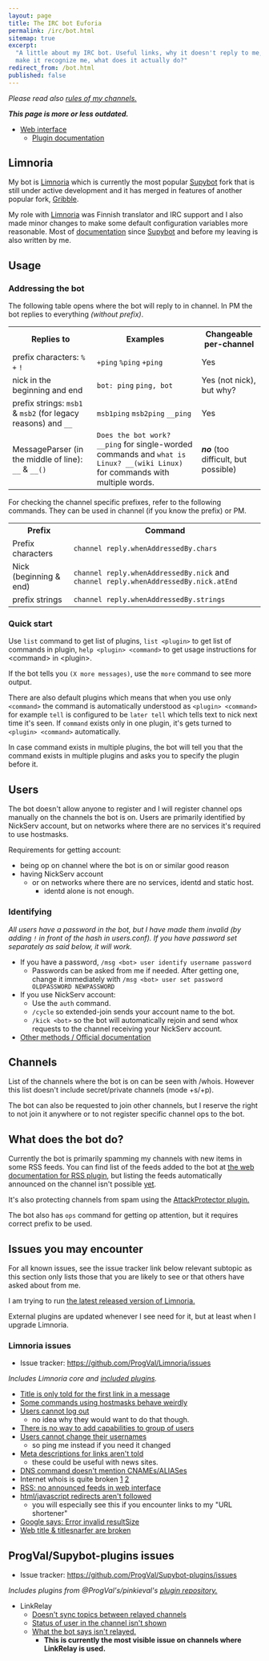 ```yaml
---
layout: page
title: The IRC bot Euforia
permalink: /irc/bot.html
sitemap: true
excerpt:
  "A little about my IRC bot. Useful links, why it doesn't reply to me, how to
  make it recognize me, what does it actually do?"
redirect_from: /bot.html
published: false
---
```


_Please read also [rules of my channels.](https://mikaela.info/channel.html)_

**_This page is more or less outdated._**

- [Web interface](https://bot.mikaela.info)
  - [Plugin documentation](https://bot.mikaela.info/plugindoc/)

## Limnoria

My bot is [Limnoria] which is currently the most popular [Supybot] fork that is
still under active development and it has merged in features of another popular
fork, [Gribble].

My role with [Limnoria] was Finnish translator and IRC support and I also made
minor changes to make some default configuration variables more reasonable. Most
of [documentation] since [Supybot] and before my leaving is also written by me.

[supybot]: https://github.com/Supybot/Supybot
[limnoria]: https://github.com/ProgVal/Limnoria
[gribble]: https://github.com/nanotube/supybot_fixes
[documentation]: https://limnoria-doc.readthedocs.org/en/latest/

## Usage

### Addressing the bot

The following table opens where the bot will reply to in channel. In PM the bot
replies to everything _(without prefix)_.

<table>
    <tr>
        <th>Replies to</th>
        <th>Examples</th>
        <th>Changeable per-channel</th>
    </tr>
    <tr>
        <td>prefix characters: <code>%</code> <code>+</code>
        <code>!</code></td>
        <td><code>+ping</code> <code>%ping</code> <code>+ping</code></td>
        <td>Yes</td>
    </tr>
    <tr>
        <td>nick in the beginning and end</td>
        <td><code>bot: ping</code> <code>ping, bot</code></td>
        <td>Yes (not nick), but why?</td>
    </tr>
    <tr>
        <td> prefix strings: <code>msb1</code> & <code>msb2</code>
        (for legacy reasons) and <code>__</code></td>
        <td><code>msb1ping</code> <code>msb2ping</code>
        <code>__ping</code></td>
        <td>Yes</td>
    </tr>
    <tr>
        <td>MessageParser (in the middle of line): <code>__</code> &
        <code>__()</code></td>
        <td><code>Does the bot work? __ping</code> for single-worded
        commands and <code>what is Linux? __(wiki Linux)</code> for
        commands with multiple words.</td>
         <td><strong><em>no</em></strong> (too difficult, but
         possible)</td>
    </tr>
</table>

For checking the channel specific prefixes, refer to the following commands.
They can be used in channel (if you know the prefix) or PM.

<table>
    <tr>
        <th>Prefix</th>
        <th>Command</th>
    </tr>
    <tr>
        <td>Prefix characters</td>
        <td><code>channel reply.whenAddressedBy.chars</code></td>
    </tr>
    <tr>
        <td>Nick (beginning & end)</td>
        <td><code>channel reply.whenAddressedBy.nick</code> and
        <code>channel reply.whenAddressedBy.nick.atEnd</code></td>
    </tr>
    <tr>
        <td>prefix strings</td>
        <td><code>channel reply.whenAddressedBy.strings</code></td>
    </tr>
</table>

### Quick start

Use `list` command to get list of plugins, `list <plugin>` to get list of
commands in plugin, `help <plugin> <command>` to get usage instructions for
\<command\> in \<plugin\>.

If the bot tells you `(X more messages)`, use the `more` command to see more
output.

There are also default plugins which means that when you use only `<command>`
the command is automatically understood as `<plugin> <command>` for example
`tell` is configured to be `later tell` which tells text to nick next time it's
seen. If `command` exists only in one plugin, it's gets turned to
`<plugin> <command>` automatically.

In case command exists in multiple plugins, the bot will tell you that the
command exists in multiple plugins and asks you to specify the plugin before it.

## Users

The bot doesn't allow anyone to register and I will register channel ops
manually on the channels the bot is on. Users are primarily identified by
NickServ account, but on networks where there are no services it's required to
use hostmasks.

Requirements for getting account:

- being op on channel where the bot is on or similar good reason
- having NickServ account
  - or on networks where there are no services, identd and static host.
    - identd alone is not enough.

### Identifying

_All users have a password in the bot, but I have made them invalid (by adding
`!` in front of the hash in users.conf). If you have password set separately as
said below, it will work._

- If you have a password, `/msg <bot> user identify username password`
  - Passwords can be asked from me if needed. After getting one, change it
    immediately with `/msg <bot> user set password OLDPASSWORD NEWPASSWORD`
- If you use NickServ account:
  - Use the `auth` command.
  - `/cycle` so extended-join sends your account name to the bot.
  - `/kick <bot>` so the bot will automatically rejoin and send whox requests to
    the channel receiving your NickServ account.
- [Other methods / Official documentation](https://limnoria-doc.readthedocs.org/en/latest/use/getting_started.html#making-supybot-recognize-you)

## Channels

List of the channels where the bot is on can be seen with /whois. However this
list doesn't include secret/private channels (mode +s/+p).

The bot can also be requested to join other channels, but I reserve the right to
not join it anywhere or to not register specific channel ops to the bot.

## What does the bot do?

Currently the bot is primarily spamming my channels with new items in some RSS
feeds. You can find list of the feeds added to the bot at
[the web documentation for RSS plugin](https://bot.mikaela.info/plugindoc/RSS/),
but listing the feeds automatically announced on the channel isn't possible
[yet](https://github.com/ProgVal/Limnoria/issues/1085).

It's also protecting channels from spam using the
[AttackProtector plugin.](https://github.com/ProgVal/Supybot-plugins/tree/master/AttackProtector)

The bot also has `ops` command for getting op attention, but it requires correct
prefix to be used.

## Issues you may encounter

For all known issues, see the issue tracker link below relevant subtopic as this
section only lists those that you are likely to see or that others have asked
about from me.

I am trying to run
[the latest released version of Limnoria.](https://github.com/ProgVal/Limnoria/tags)

External plugins are updated whenever I see need for it, but at least when I
upgrade Limnoria.

### Limnoria issues

- Issue tracker: https://github.com/ProgVal/Limnoria/issues

_Includes Limnoria core and
[included plugins](https://github.com/ProgVal/Limnoria/tree/master/plugins)._

- [Title is only told for the first link in a message](https://github.com/ProgVal/Limnoria/issues/152)
- [Some commands using hostmasks behave weirdly](https://github.com/ProgVal/Limnoria/issues/281)
- [Users cannot log out](https://github.com/ProgVal/Limnoria/issues/461)
  - no idea why they would want to do that though.
- [There is no way to add capabilities to group of users](https://github.com/ProgVal/Limnoria/issues/471)
- [Users cannot change their usernames](https://github.com/ProgVal/Limnoria/issues/616)
  - so ping me instead if you need it changed
- [Meta descriptions for links aren't told](https://github.com/ProgVal/Limnoria/issues/650)
  - these could be useful with news sites.
- [DNS command doesn't mention CNAMEs/ALIASes](https://github.com/ProgVal/Limnoria/issues/864)
- Internet whois is quite broken
  [1](https://github.com/ProgVal/Limnoria/issues/993)
  [2](https://github.com/ProgVal/Limnoria/issues/994)
- [RSS: no announced feeds in web interface](https://github.com/ProgVal/Limnoria/issues/1085)
- [html/javascript redirects aren't followed](https://github.com/ProgVal/Limnoria/issues/1120)
  - you will especially see this if you encounter links to my "URL shortener"
- [Google says: Error invalid resultSize](https://github.com/ProgVal/Limnoria/issues/1163)
- [Web title & titlesnarfer are broken](https://github.com/ProgVal/Limnoria/issues/1173)

## ProgVal/Supybot-plugins issues

- Issue tracker: https://github.com/ProgVal/Supybot-plugins/issues

_Includes plugins from @ProgVal's/pinkieval's
[plugin repository.](https://github.com/ProgVal/Supybot-plugins)_

- LinkRelay
  - [Doesn't sync topics between relayed channels](https://github.com/ProgVal/Supybot-plugins/issues/31)
  - [Status of user in the channel isn't shown](https://github.com/ProgVal/Supybot-plugins/issues/60)
  - [What the bot says isn't relayed.](https://github.com/ProgVal/Supybot-plugins/issues/288)
    - **This is currently the most visible issue on channels where LinkRelay is
      used.**
